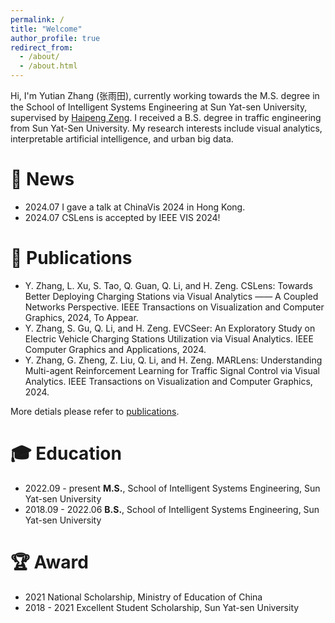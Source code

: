 ```yaml
---
permalink: /
title: "Welcome"
author_profile: true
redirect_from: 
  - /about/
  - /about.html
---
```


Hi, I'm Yutian Zhang (张雨田), currently working towards the M.S. degree in the School of Intelligent Systems Engineering at Sun Yat-sen University, supervised by [Haipeng Zeng](https://www.zenghp.org/). I received a B.S. degree in traffic engineering from Sun Yat-Sen University. My research interests include visual analytics, interpretable artificial intelligence, and urban big data.

📰 News
======
- 2024.07 I gave a talk at ChinaVis 2024 in Hong Kong.
- 2024.07 CSLens is accepted by IEEE VIS 2024!
<!-- - 2024.05 I have been invited to join -->

🔬 Publications
======
- Y. Zhang, L. Xu, S. Tao, Q. Guan, Q. Li, and H. Zeng. CSLens: Towards Better Deploying Charging Stations via Visual Analytics —— A Coupled Networks Perspective. IEEE Transactions on Visualization and Computer Graphics, 2024, To Appear.  
- Y. Zhang, S. Gu, Q. Li, and H. Zeng. EVCSeer: An Exploratory Study on Electric Vehicle Charging Stations Utilization via Visual Analytics. IEEE Computer Graphics and Applications, 2024.
- Y. Zhang, G. Zheng, Z. Liu, Q. Li, and H. Zeng. MARLens: Understanding Multi-agent Reinforcement Learning for Traffic Signal Control via Visual Analytics. IEEE Transactions on Visualization and Computer Graphics, 2024.

More detials please refer to [publications](https://thunderzh99.github.io/publications).

🎓 Education
======
- 2022.09 - present **M.S.**, School of Intelligent Systems Engineering, Sun Yat-sen University
- 2018.09 - 2022.06 **B.S.**, School of Intelligent Systems Engineering, Sun Yat-sen University

🏆 Award
======
- 2021 National Scholarship, Ministry of Education of China
- 2018 - 2021 Excellent Student Scholarship, Sun Yat-sen University